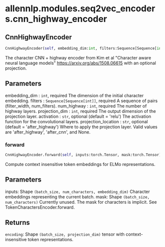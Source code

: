 # allennlp.modules.seq2vec_encoders.cnn_highway_encoder

## CnnHighwayEncoder
```python
CnnHighwayEncoder(self, embedding_dim:int, filters:Sequence[Sequence[int]], num_highway:int, projection_dim:int, activation:str='relu', projection_location:str='after_highway', do_layer_norm:bool=False) -> None
```

The character CNN + highway encoder from Kim et al "Character aware neural language models"
https://arxiv.org/abs/1508.06615
with an optional projection.

Parameters
----------
embedding_dim : ``int``, required
    The dimension of the initial character embedding.
filters : ``Sequence[Sequence[int]]``, required
    A sequence of pairs (filter_width, num_filters).
num_highway : ``int``, required
    The number of highway layers.
projection_dim : ``int``, required
    The output dimension of the projection layer.
activation : ``str``, optional (default = 'relu')
    The activation function for the convolutional layers.
projection_location : ``str``, optional (default = 'after_highway')
    Where to apply the projection layer. Valid values are
    'after_highway', 'after_cnn', and None.

### forward
```python
CnnHighwayEncoder.forward(self, inputs:torch.Tensor, mask:torch.Tensor) -> Dict[str, torch.Tensor]
```

Compute context insensitive token embeddings for ELMo representations.

Parameters
----------
inputs:
    Shape ``(batch_size, num_characters, embedding_dim)``
    Character embeddings representing the current batch.
mask:
    Shape ``(batch_size, num_characters)``
    Currently unused. The mask for characters is implicit. See TokenCharactersEncoder.forward.

Returns
-------
``encoding``:
    Shape ``(batch_size, projection_dim)`` tensor with context-insensitive token representations.

